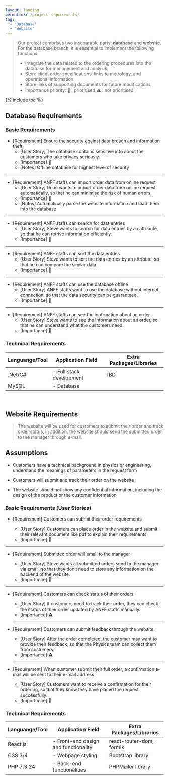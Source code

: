 ```yaml
---
layout: landing
permalink: /project-requirements/
tag:
  - "Database"
  - "Website"
---
```


> Our project comprises two inseparable parts: **database** and **website**. For the database branch, it is essential to implement the following functions:
>
> - Integrate the data related to the ordering procedures into the database for management and analysis
> - Store client order specifications, links to metrology, and operational information
> - Store links of supporting documents for future modifications
> - importance priority: :red_circle: : prioritised :warning: : not prioritised


{% include toc %}

## Database Requirements

### Basic Requirements

- [Requirement] Ensure the security against data breach and information theft.
  - [User Story] The database contains sensitive info about the customers who take privacy seriously.
  - [Importance] :red_circle:
  - [Notes] Offline database for highest level of security

<hr class="hr-dotted">

- [Requirement] ANFF staffs can import order data from online request
  - [User Story] Deon wants to import order data from online request automatically, so that he can minimise the risk of human errors.
  - [Importance] :red_circle:
  - [Notes] Automatically parse the website information and load them into the database

<hr class="hr-dotted">

- [Requirement] ANFF staffs can search for data entries
  - [User Story] Steve wants to search for data entries by an attribute, so that he can retrive information efficiently.
  - [Importance] :red_circle:

<hr class="hr-dotted">

- [Requirement] ANFF staffs can sort the data entries
  - [User Story] Steve wants to sort the data entries by an attribute, so that he can compare the similar data.
  - [Importance] :red_circle:

<hr class="hr-dotted">

- [Requirement] ANFF staffs can use the database offline
  - [User Story] ANFF staffs want to use the database without internet connection, so that the data security can be guaranteed.
  - [Importance] :red_circle:

<hr class="hr-dotted">

- [Requirement] ANFF staffs can see the inofrmation about an order
  - [User Story] Steve wants to see the information about an order, so that he can understand what the customers need.
  - [Importance] :red_circle:
  
### Technical Requirements 

| Languange/Tool | Application Field                                                                            | Extra Packages/Libraries |
| -------------- | -------------------------------------------------------------------------------------------- | ------------------------ |
| .Net/C#         |- Full stack development                                          |TBD|
MySQL | - Database |

<br />

## Website Requirements

> The website will be used for customers to submit their order and track order status, in addition, the website should send the submitted order to the manager through e-mail.

## Assumptions

- Customers have a technical background in physics or engineering, understand the meanings of parameters in the request form

- Customers will submit and track their order on the website

- The website should not show any confidential information, including the design of the product or the customer information

### Basic Requirements (User Stories)

- [Requirement] Customers can submit their order requirements

  - [User Story] Customers can place order in the website and submit their relevant document like pdf to explain their requirements.
  - [Importance] :red_circle:

<hr class="hr-dotted">

- [Requirement] Submitted order will email to the manager

  - [User Story] Steve wants all submitted orders send to the manager via email, so that they don’t need to store any information on the backend of the website.
  - [Importance] :red_circle:

<hr class="hr-dotted">

- [Requirement] Customers can check status of their orders
  - [User Story] If customers need to track their order, they can check the status of their order updated by ANFF staffs manually.
  - [Importance] :warning:
  <hr class="hr-dotted">
  
- [Requirement] Customers can submit feedback through the website
  - [User Story] After the order completed, the customer may want to provide their feedback, so that the Physics team can collect them from customers.
  - [Importance] :warning:
  <hr class="hr-dotted">

- [Requirement] When customer submit their full order, a confirmation e-mail will be sent to their e-mail address
  - [User Story] Customers want to receive a confirmation for their ordering, so that they know they have placed the request successfully.
  - [Importance] :red_circle:

### Technical Requirements

| Languange/Tool | Application Field                                                                            | Extra Packages/Libraries |
| -------------- | -------------------------------------------------------------------------------------------- | ------------------------ |
| React.js         |- Front-end design and functionality                                               |react-router-dom, formik|
| CSS 3/4        | - Webpage styling                                                                            | Bootstrap library        |
| PHP 7.3.24     | - Back-end functionalities                                                                   | PHPMailer library        |
